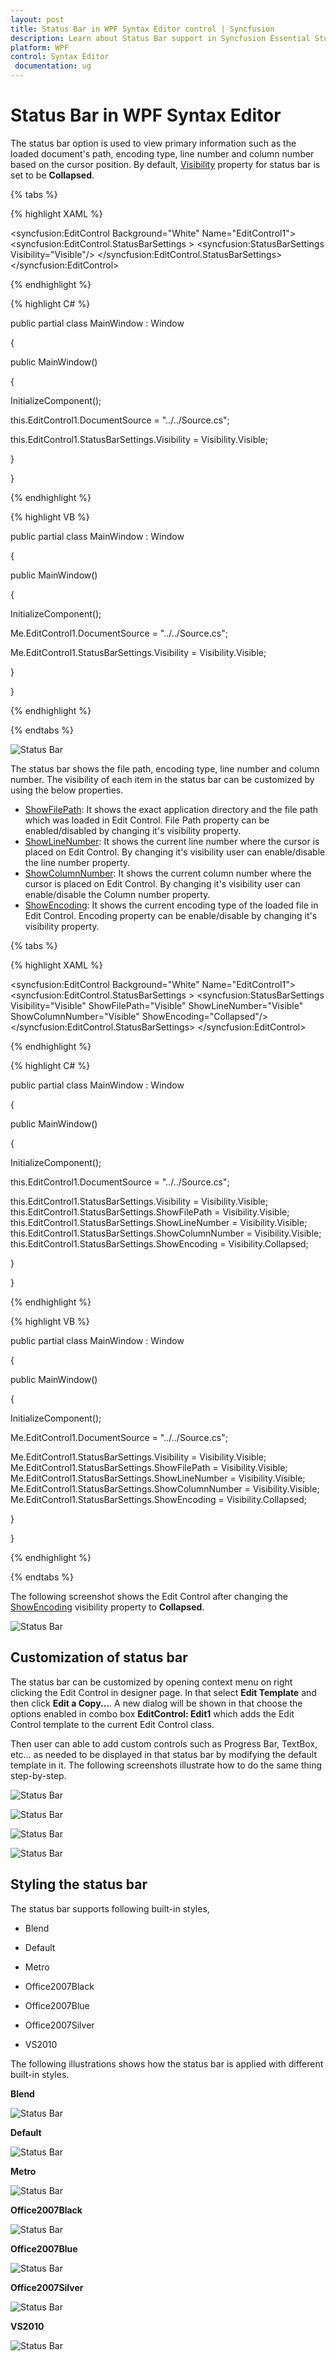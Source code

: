 ```yaml
---
layout: post
title: Status Bar in WPF Syntax Editor control | Syncfusion
description: Learn about Status Bar support in Syncfusion Essential Studio WPF Syntax Editor control, its elements and more.
platform: WPF
control: Syntax Editor
 documentation: ug
---
```


# Status Bar in WPF Syntax Editor

 The status bar option is used to view primary information such as the loaded document's path, encoding type, line number and column number based on the cursor position. By default, [Visibility](https://help.syncfusion.com/cr/wpf/Syncfusion.Windows.Edit.StatusBarSettings.html#Syncfusion_Windows_Edit_StatusBarSettings_Visibility) property for status bar is set to be **Collapsed**. 

{% tabs %}

{% highlight XAML %}

<!--Adding EditControl to application and setting its StatusBarVisiblity to Visible-->

<syncfusion:EditControl Background="White" Name="EditControl1">
   <syncfusion:EditControl.StatusBarSettings >
      <syncfusion:StatusBarSettings Visibility="Visible"/>
   </syncfusion:EditControl.StatusBarSettings>
</syncfusion:EditControl> 


{% endhighlight %}

{% highlight C# %}

public partial class MainWindow : Window

{

public MainWindow()

{

InitializeComponent();

this.EditControl1.DocumentSource = "../../Source.cs";

this.EditControl1.StatusBarSettings.Visibility = Visibility.Visible;

}

}

{% endhighlight %}

{% highlight VB %}

public partial class MainWindow : Window

{

public MainWindow()

{

InitializeComponent();

Me.EditControl1.DocumentSource = "../../Source.cs";

Me.EditControl1.StatusBarSettings.Visibility = Visibility.Visible;

}

}

{% endhighlight %}

{% endtabs %}

![Status Bar](Status-Bar_images/StatusBar_Visibility.png)

The status bar shows the file path, encoding type, line number and column number. The visibility of each item in the status bar can be customized by using the below properties.
 
  * [ShowFilePath](https://help.syncfusion.com/cr/wpf/Syncfusion.Windows.Edit.StatusBarSettings.html#Syncfusion_Windows_Edit_StatusBarSettings_ShowFilePath): It shows the exact application directory and the file path which was loaded in Edit Control. File Path property can be enabled/disabled by changing it's visibility property.
  * [ShowLineNumber](https://help.syncfusion.com/cr/wpf/Syncfusion.Windows.Edit.StatusBarSettings.html#Syncfusion_Windows_Edit_StatusBarSettings_ShowLineNumber): It shows the current line number where the cursor is placed on Edit Control. By changing it's visibility user can enable/disable the line number property.
  * [ShowColumnNumber](https://help.syncfusion.com/cr/wpf/Syncfusion.Windows.Edit.StatusBarSettings.html#Syncfusion_Windows_Edit_StatusBarSettings_ShowColumnNumber): It shows the current column number where the cursor is placed on Edit Control. By changing it's visibility user can enable/disable the Column number property.
  * [ShowEncoding](https://help.syncfusion.com/cr/wpf/Syncfusion.Windows.Edit.StatusBarSettings.html#Syncfusion_Windows_Edit_StatusBarSettings_ShowEncoding): It shows the current encoding type of the loaded file in Edit Control. Encoding property can be enable/disable by changing it's visibility property.

{% tabs %}

{% highlight XAML %}

<!--Adding EditControl to application and setting its StatusBarVisiblity to Visible-->

<syncfusion:EditControl Background="White" Name="EditControl1">
   <syncfusion:EditControl.StatusBarSettings >
      <syncfusion:StatusBarSettings Visibility="Visible" ShowFilePath="Visible" ShowLineNumber="Visible" ShowColumnNumber="Visible" ShowEncoding="Collapsed"/>
   </syncfusion:EditControl.StatusBarSettings>
</syncfusion:EditControl> 


{% endhighlight %}

{% highlight C# %}

public partial class MainWindow : Window

{

public MainWindow()

{

InitializeComponent();

this.EditControl1.DocumentSource = "../../Source.cs";

this.EditControl1.StatusBarSettings.Visibility = Visibility.Visible;
this.EditControl1.StatusBarSettings.ShowFilePath = Visibility.Visible;
this.EditControl1.StatusBarSettings.ShowLineNumber = Visibility.Visible;
this.EditControl1.StatusBarSettings.ShowColumnNumber = Visibility.Visible;
this.EditControl1.StatusBarSettings.ShowEncoding = Visibility.Collapsed;

}

}

{% endhighlight %}

{% highlight VB %}

public partial class MainWindow : Window

{

public MainWindow()

{

InitializeComponent();

Me.EditControl1.DocumentSource = "../../Source.cs";

Me.EditControl1.StatusBarSettings.Visibility = Visibility.Visible;
Me.EditControl1.StatusBarSettings.ShowFilePath = Visibility.Visible;
Me.EditControl1.StatusBarSettings.ShowLineNumber = Visibility.Visible;
Me.EditControl1.StatusBarSettings.ShowColumnNumber = Visibility.Visible;
Me.EditControl1.StatusBarSettings.ShowEncoding = Visibility.Collapsed;

}

}

{% endhighlight %}

{% endtabs %}

The following screenshot shows the Edit Control after changing the [ShowEncoding](https://help.syncfusion.com/cr/wpf/Syncfusion.Windows.Edit.StatusBarSettings.html#Syncfusion_Windows_Edit_StatusBarSettings_ShowEncoding) visibility property to **Collapsed**.

![Status Bar](Status-Bar_images/StatusBar_Properties.png)


## Customization of status bar

The status bar can be customized by opening context menu on right clicking the Edit Control in designer page. In that select **Edit Template** and then click **Edit a Copy...**. A new dialog will be shown in that choose the options enabled in combo box **EditControl: Edit1** which adds the Edit Control template to the current Edit Control class.  

Then user can able to add custom controls such as Progress Bar, TextBox, etc… as needed to be displayed in that status bar by modifying the default template in it. The following screenshots illustrate how to do the same thing step-by-step.


![Status Bar](Status-Bar_images/StatusBar_Template.png)


![Status Bar](Status-Bar_images/StatusBar_Copy.png)


![Status Bar](Status-Bar_images/StatusBar_Template_XAML.png)


![Status Bar](Status-Bar_images/StatusBar_Customization.png)


## Styling the status bar

The status bar supports following built-in styles,

* Blend

* Default

* Metro

* Office2007Black

* Office2007Blue

* Office2007Silver

* VS2010

The following illustrations shows how the status bar is applied with different built-in styles.

**Blend**

![Status Bar](Status-Bar_images/StatusBar_BlendStyle.png)

**Default**

![Status Bar](Status-Bar_images/StatusBar_DefaultStyle.png)

**Metro**

![Status Bar](Status-Bar_images/StatusBar_MetroStyle.png)

**Office2007Black**

![Status Bar](Status-Bar_images/StatusBar_Office2007BlackStyle.png)

**Office2007Blue**

![Status Bar](Status-Bar_images/StatusBar_Office2007BlueStyle.png)

**Office2007Silver**

![Status Bar](Status-Bar_images/StatusBar_Office2007SilverStyle.png)

**VS2010**

![Status Bar](Status-Bar_images/StatusBar_VS2010Style.png)

